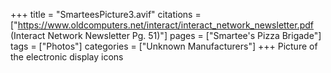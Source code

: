 +++
title = "SmarteesPicture3.avif"
citations = ["https://www.oldcomputers.net/interact/interact_network_newsletter.pdf (Interact Network Newsletter Pg. 51)"]
pages = ["Smartee's Pizza Brigade"]
tags = ["Photos"]
categories = ["Unknown Manufacturers"]
+++
Picture of the electronic display icons
